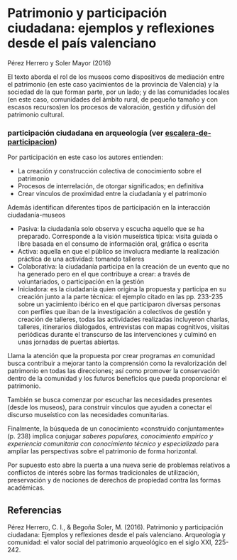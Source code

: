 # Patrimonio y participación ciudadana: ejemplos y reflexiones desde el país valenciano

Pérez Herrero y Soler Mayor (2016)

El texto aborda el rol de los museos como dispositivos de mediación entre el patrimonio (en este caso yacimientos de la provincia de Valencia) y la sociedad de la que forman parte, por un lado; y de las comunidades locales (en este caso,  comunidades del ámbito rural, de pequeño tamaño y con escasos recursos)en los procesos de valoración, gestión y difusión del patrimonio cultural.

### participación ciudadana en arqueología (ver [escalera-de-participacion](escalera-de-participacion.md))

Por participación en este caso los autores entienden:

* La creación y construcción colectiva de conocimiento sobre el patrimonio
* Procesos de interrelación, de otorgar significados; en definitiva
* Crear vínculos de proximidad entre la ciudadanía y el patrimonio

Además identifican diferentes tipos de participación en la interacción ciudadanía-museos

* Pasiva: la ciudadanía solo observa y escucha aquello que se ha preparado. Corresponde a la visión museística típica: visita guiada o libre basada en el consumo de información oral, gráfica o escrita
* Activa: aquella en que el público se involucra mediante la realización práctica de una actividad: tomando talleres
* Colaborativa: la ciudadanía participa en la creación de un evento que no ha generado pero en el que contribuye a crear: a través de voluntariados, o participación en la gestión
* Iniciadora: es la ciudadanía quien origina la propuesta y participa en su creación junto a la parte técnica: el ejemplo citado en las pp. 233-235 sobre un yacimiento ibérico en el que participaron diversas personas con perfiles que iban de la investigación a colectivos de gestión y creación de talleres, todas las actividades realizadas incluyeron charlas, talleres, itinerarios dialogados, entrevistas con mapas cognitivos, visitas periódicas durante el transcurso de las intervenciones y culminó en unas jornadas de puertas abiertas.

Llama la atención que la propuesta por crear programas *en* comunidad busca contribuir a mejorar tanto la comprensión como la revalorización del patrimonio en todas las direcciones; así como promover la conservación dentro de la comunidad y los futuros beneficios que pueda proporcionar el patrimonio.

También se busca comenzar por escuchar las necesidades presentes (desde los museos), para construir vínculos que ayuden a conectar el discurso museístico con las necesidades comunitarias.

Finalmente, la búsqueda de un conocimiento «construido conjuntamente» (p. 238) implica conjugar *saberes populares, conocimiento empírico y experiencia comunitaria con conocimiento técnico y especializado* para ampliar las perspectivas sobre el patrimonio de forma horizontal.

Por supuesto esto abre la puerta a una nueva serie de problemas relativos a conflictos de interés sobre las formas tradicionales de utilización, preservación y de nociones de derechos de propiedad contra las formas académicas.

## Referencias

Pérez Herrero, C. I., & Begoña Soler, M. (2016). Patrimonio y participación ciudadana: Ejemplos y reflexiones desde el país valenciano. Arqueología y comunidad: el valor social del patrimonio arqueológico en el siglo XXI, 225-242.
